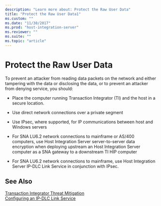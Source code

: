 ```yaml
---
description: "Learn more about: Protect the Raw User Data"
title: "Protect the Raw User Data1"
ms.custom: ""
ms.date: "11/30/2017"
ms.prod: "host-integration-server"
ms.reviewer: ""
ms.suite: ""
ms.topic: "article"
---
```

# Protect the Raw User Data
To prevent an attacker from reading data packets on the network and either tampering with the data or disclosing the data, or to prevent an attacker from denying service, you should:  
  
-   Place the computer running Transaction Integrator (TI) and the host in a secure location.  
  
-   Use direct network connections over a private segment  
  
-   Use IPsec, where supported, for IP communications between host and Windows servers  
  
-   For SNA LU6.2 network connections to mainframe or AS/400 computers, use Host Integration Server server-to-server data encryption when deploying upstream an Host Integration Server computer as a SNA gateway to a downstream TI HIP computer  
  
-   For SNA LU6.2 network connections to mainframe, use Host Integration Server IP-DLC Link Service in conjunction with IPsec.  
  
## See Also  
 [Transaction Integrator Threat Mitigation](../core/transaction-integrator-threat-mitigation2.md)   
 [Configuring an IP-DLC Link Service](./configuring-an-ip-dlc-link-service1.md)
